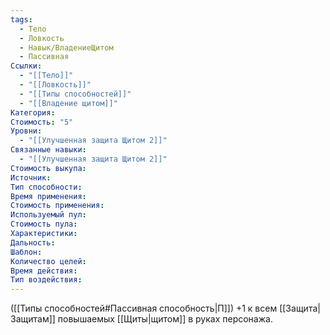 ```yaml
---
tags:
  - Тело
  - Ловкость
  - Навык/ВладениеЩитом
  - Пассивная
Ссылки:
  - "[[Тело]]"
  - "[[Ловкость]]"
  - "[[Типы способностей]]"
  - "[[Владение щитом]]"
Категория: 
Стоимость: "5"
Уровни:
  - "[[Улучшенная защита Щитом 2]]"
Связанные навыки:
  - "[[Улучшенная защита Щитом 2]]"
Стоимость выкупа:
Источник:
Тип способности:
Время применения:
Стоимость применения:
Используемый пул:
Стоимость пула:
Характеристики:
Дальность:
Шаблон:
Количество целей:
Время действия:
Тип воздействия:
---
```

([[Типы способностей#Пассивная способность|П]]) +1 к всем [[Защита|Защитам]] повышаемых [[Щиты|щитом]] в руках персонажа. 